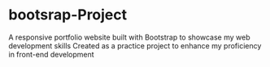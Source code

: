 # bootsrap-Project
A responsive portfolio website built with Bootstrap to showcase my web development skills Created as a practice project to enhance my proficiency in front-end development
